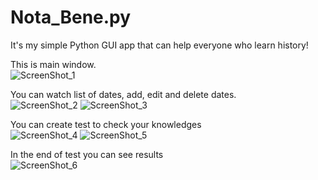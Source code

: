# Nota_Bene.py
It's my simple Python GUI app that can help everyone who learn history!

This is main window.  
![ScreenShot_1](https://raw.github.com/Mehnar/Nota_Bene.py/screenshots/screenshots/1.png)

You can watch list of dates, add, edit and delete dates.  
![ScreenShot_2](https://raw.github.com/Mehnar/Nota_Bene.py/screenshots/screenshots/2.png)
![ScreenShot_3](https://raw.github.com/Mehnar/Nota_Bene.py/screenshots/screenshots/3.png)

You can create test to check your knowledges  
![ScreenShot_4](https://raw.github.com/Mehnar/Nota_Bene.py/screenshots/screenshots/4.png)
![ScreenShot_5](https://raw.github.com/Mehnar/Nota_Bene.py/screenshots/screenshots/5.png)

In the end of test you can see results  
![ScreenShot_6](https://raw.github.com/Mehnar/Nota_Bene.py/screenshots/screenshots/6.png)

